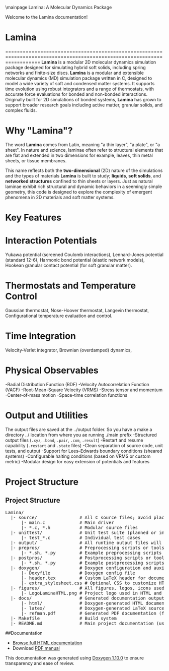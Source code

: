 \mainpage Lamina: A Molecular Dynamics Package

Welcome to the Lamina documentation!
# Lamina
========================================================================================================================
**Lamina** is a modular 2D molecular dynamics simulation package designed for simulating hybrid soft solids, including 
spring networks and finite-size discs. **Lamina** is a modular and extensible molecular dynamics (MD) simulation package 
written in C, designed to model a wide variety of soft and condensed matter systems. It supports time evolution using 
robust integrators and a range of thermostats, with accurate force evaluations for bonded and non-bonded interactions. 
Originally built for 2D simulations of bonded systems, **Lamina** has grown to support broader research goals including 
active matter, granular solids, and complex fluids.


# Why "Lamina"?
The word **Lamina** comes from Latin, meaning "a thin layer", "a plate", or "a sheet". In nature and science, laminae 
often refer to structural elements that are flat and extended in two dimensions for example, leaves, thin metal sheets, 
or tissue membranes.

This name reflects both the **two-dimensional** (2D) nature of the simulations and the types of materials **Lamina** is 
built to study; **liquids**, **soft solids**, and **networked structures** confined to thin sheets or layers. Just as 
natural laminae exhibit rich structural and dynamic behaviors in a seemingly simple geometry, this code is designed to 
explore the complexity of emergent phenomena in 2D materials and soft matter systems.


# Key Features
# Interaction Potentials
Yukawa potential (screened Coulomb interactions),
Lennard-Jones potential (standard 12-6),
Harmonic bond potential (elastic network models),
Hookean granular contact potential (for soft granular matter).

# Thermostats and Temperature Control
Gaussian thermostat,
Nose-Hoover thermostat,
Langevin thermostat,
Configurational temperature evaluation and control.

# Time Integration
Velocity-Verlet integrator,
Brownian (overdamped) dynamics,

# Physical Observables
-Radial Distribution Function (RDF)
-Velocity Autocorrelation Function (VACF)
-Root-Mean-Square Velocity (VRMS)
-Stress tensor and momentum
-Center-of-mass motion
-Space-time correlation functions

# Output and Utilities
The output files are saved at the ../output folder. So you have a make a directory ../ location from where you ae running
./main prefix
-Structured output files (`.xyz`, `.bond`, `.pair`, `.com`, `.result`)
-Restart and resume capability (`.restart` and `.state` files)
-Clean separation of source code, unit tests, and output
-Support for Lees–Edwards boundary conditions (sheared systems)
-Configurable halting conditions (based on VRMS or custom metric)
-Modular design for easy extension of potentials and features

# Project Structure

## Project Structure

<pre>
Lamina/
  |- source/                # All C source files; avoid placing README.md here to prevent extra related pages
      |- main.c             # Main driver
      |- *.c, *.h           # Modular source files
  |- unittest/              # Unit test suite (planned or implemented)
      |- test_*.c           # Individual test cases
  |- output/                # All runtime output files will be saved here
  |- prepros/               # Preprocessing scripts or tools
      |- *.sh, *.py         # Example preprocessing scripts (shell, python, etc.)
  |- postpros/              # Postprocessing scripts or tools
      |- *.sh, *.py         # Example postprocessing scripts (shell, python, etc.)
  |- doxygen/               # Doxygen configuration and auxiliary files
      |- Doxyfile           # Doxygen config file
      |- header.tex         # Custom LaTeX header for documentation
      |- extra_stylesheet.css # Optional CSS to customize HTML output (e.g., hide Related Pages tab)
  |- figures/               # All figures, logos, icons used in docs and code
      |- LogoLaminaHTML.png # Project logo used in HTML and LaTeX docs
  |- docs/                  # Generated documentation output (HTML, LaTeX, PDFs)
      |- html/              # Doxygen-generated HTML documentation
      |- latex/             # Doxygen-generated LaTeX source files
      |- refman.pdf         # Generated PDF documentation (from LaTeX)
  |- Makefile               # Build system
  |- README.md              # Main project documentation (used as main page in Doxygen)
</pre>

##Documentation
- [Browse full HTML documentation](docs/html/index.html)
- Download [PDF manual](docs/latex/refman.pdf)

This documentation was generated using [Doxygen 1.10.0](https://www.doxygen.nl/) to ensure transparency and ease of review.

